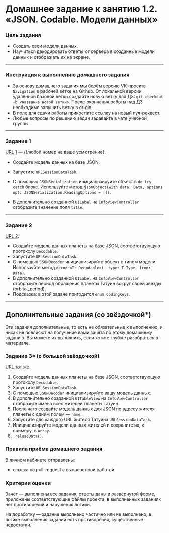 # Домашнее задание к занятию 1.2. «JSON. Codable. Модели данных»

### Цель задания

- Создать свои модели данных.
- Научиться декодировать ответы от сервера в созданные модели данных и отображать их на экране.

------

### Инструкция к выполнению домашнего задания

* За основу домашнего задания мы берём версию VK-проекта `Navigation` в рабочей ветке на Github. 
От локальной версии удалённой базовой ветки создайте новую ветку для ДЗ: `git checkout -b <название новой ветки>`. 
После окончания работы над ДЗ необходимо запушить ветку в origin.
* В поле для сдачи работы прикрепите ссылку на новый пул-реквест.
* Любые вопросы по решению задач задавайте в чате учебной группы.

---

### Задание 1

[URL 1](https://jsonplaceholder.typicode.com/todos/) — /{любой номер на ваше усмотрение}.

- Создайте модель данных на базе JSON.
- Запустите `URLSessionDataTask`. 
- С помощью `JSONSerialization` инициализируйте объект в `do try catch` блоке. Используйте метод `jsonObject(with data: Data, options opt: JSONSerialization.ReadingOptions = [])`.

- В дополнительно созданной `UILabel` на `InfoViewController` отобразите значение поля `title`.

---

### Задание 2

[URL 2](https://swapi.dev/api/planets/1).

- Создайте модель данных планеты на базе JSON, соответствующую протоколу `Decodable`. 
- Запустите `URLSessionDataTask`. 
- С помощью `JSONDecoder` инициализируйте объект с типом модели. Используйте метод `decode<T: Decodable>(_ type: T.Type, from: Data)`.
- В дополнительно созданной `UILabel` на `InfoViewController` отобразите период обращения планеты Татуин вокруг своей звезды (orbital_period).
- Подсказка: в этой задаче пригодится `enum CodingKeys`.

---

## Дополнительные задания (со звёздочкой*)

Эти задания дополнительные, то есть не обязательные к выполнению, и никак не повлияют на получение вами зачёта по этому домашнему заданию. Вы можете их выполнить, если хотите глубже разобраться в материале.

### Задание 3* (с большой звёздочкой)

[URL тот же](https://swapi.dev/api/planets/1).

1. Создайте модель данных планеты на базе JSON, соответствующую протоколу `Decodable`. 
2. Запустите `URLSessionDataTask`. 
3. С помощью `JSONDecoder` инициализируйте вашу модель данных.
4. В дополнительно созданной `UITableView` на `InfoViewController` отобразите имена всех жителей планеты Татуин.
5. После чего создайте модель данных для JSON по адресу жителя планеты с одним полем — `name`. 
6. Запустите для каждого URL жителя Татуина `URLSessionDataTask`.
7. Инициализируйте модели данных жителей и сохраните их, к примеру, в `Array`. 
8. `.reloadData()`.


### Правила приёма домашнего задания

В личном кабинете отправлены:

- ссылка на pull-request с выполненной работой.

### Критерии оценки

Зачёт — выполнены все задания, ответы даны в развёрнутой форме, приложены соответствующие файлы проекта, в выполненных заданиях нет противоречий и нарушения логики.

На доработку — задание выполнено частично или не выполнено, в логике выполнения заданий есть противоречия, существенные недостатки.
